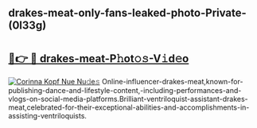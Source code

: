 ## drakes-meat-only-fans​-leaked-photo​-Private-(0l33g)


# <h2><a href="https://mediaupload.pro?title=drakes-meat&ref=git">🔗👉 🔴 drakes-meat-P𝚑ot𝚘𝚜-V𝚒d𝚎o</a></h2>

[![Corinna Kopf Nue Nu𝚍e𝚜](https://i.imgur.com/0qMVB7G.gif)](https://mediaupload.pro?title=drakes-meat&ref=git)
Online-influencer-drakes-meat,known-for-publishing-dance-and-lifestyle-content,-including-performances-and-vlogs-on-social-media-platforms.Brilliant-ventriloquist-assistant-drakes-meat,celebrated-for-their-exceptional-abilities-and-accomplishments-in-assisting-ventriloquists.  